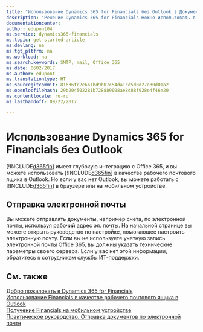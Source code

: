 ```yaml
---
title: "Использование Dynamics 365 for Financials без Outlook | Документы Майкрософт"
description: "Решение Dynamics 365 for Financials можно использовать в качестве почтового ящика для бизнеса в Outlook, поскольку оно интегрировано с Office 365. Однако вы также можете работать без Outlook в браузере или на мобильном устройстве."
documentationcenter: 
author: edupont04
ms.service: dynamics365-financials
ms.topic: get-started-article
ms.devlang: na
ms.tgt_pltfrm: na
ms.workload: na
ms.search.keywords: SMTP, mail, Office 365
ms.date: 0602/2017
ms.author: edupont
ms.translationtype: HT
ms.sourcegitcommit: 81636fc2e661bd9b07c54da1cd5d0d27e30d01a2
ms.openlocfilehash: 29b204502281b728889098ae8d88f928e4f46e20
ms.contentlocale: ru-ru
ms.lasthandoff: 09/22/2017

---
```

# <a name="using-dynamics-365-for-financials-without-outlook"></a>Использование Dynamics 365 for Financials без Outlook
[!INCLUDE[d365fin](includes/d365fin_md.md)] имеет глубокую интеграцию с Office 365, и вы можете использовать [!INCLUDE[d365fin](includes/d365fin_md.md)] в качестве рабочего почтового ящика в Outlook. Но если у вас нет Outlook, вы можете работать с [!INCLUDE[d365fin](includes/d365fin_md.md)] в браузере или на мобильном устройстве.  

## <a name="sending-email"></a>Отправка электронной почты
Вы можете отправлять документы, например счета, по электронной почты, используя рабочий адрес эл. почты. На начальной странице вы можете открыть руководство по настройке, помогающее настроить электронную почту. Если вы не используете учетную запись электронной почты Office 365, вы должны указать технические параметры своего сервера. Если у вас нет этой информации, обратитесь к сотрудникам службы ИТ-поддержки.  


## <a name="see-also"></a>См. также
[Добро пожаловать в Dynamics 365 for Financials](index.md)  
[Использование Financials в качестве рабочего почтового ящика в Outlook](madeira-outlook.md)  
[Получение Financials на мобильном устройстве](install-mobile-app.md)  
[Практическое руководство. Отправка документов по электронной почте](ui-how-send-documents-email.md)

